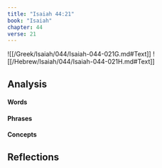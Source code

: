 ```yaml
---
title: "Isaiah 44:21"
book: "Isaiah"
chapter: 44
verse: 21
---
```

![[/Greek/Isaiah/044/Isaiah-044-021G.md#Text]]
![[/Hebrew/Isaiah/044/Isaiah-044-021H.md#Text]]

## Analysis

#### Words

#### Phrases

#### Concepts

## Reflections
